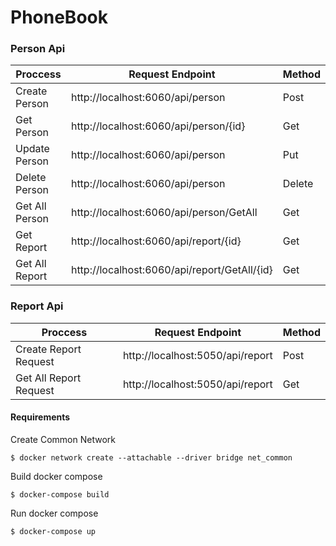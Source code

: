 # PhoneBook

### Person Api
                    
Proccess       | Request Endpoint                  | Method
-------------  | -------------                     | -------------
Create Person  | http://localhost:6060/api/person | Post
Get Person  | http://localhost:6060/api/person/{id} | Get
Update Person  | http://localhost:6060/api/person | Put
Delete Person  | http://localhost:6060/api/person | Delete
Get All Person  | http://localhost:6060/api/person/GetAll | Get
Get Report  | http://localhost:6060/api/report/{id} | Get
Get All Report  | http://localhost:6060/api/report/GetAll/{id} | Get

### Report Api
                    
Proccess       | Request Endpoint                  | Method
-------------  | -------------                     | -------------
Create Report Request  | http://localhost:5050/api/report | Post
Get All Report Request  | http://localhost:5050/api/report | Get


#### Requirements 

Create Common Network

`$ docker network create --attachable --driver bridge net_common`

Build docker compose

`$ docker-compose build`

Run docker compose

`$ docker-compose up`
